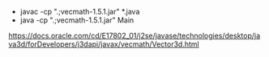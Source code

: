 - javac -cp ".;vecmath-1.5.1.jar" *.java
- java -cp ".;vecmath-1.5.1.jar" Main

https://docs.oracle.com/cd/E17802_01/j2se/javase/technologies/desktop/java3d/forDevelopers/j3dapi/javax/vecmath/Vector3d.html

